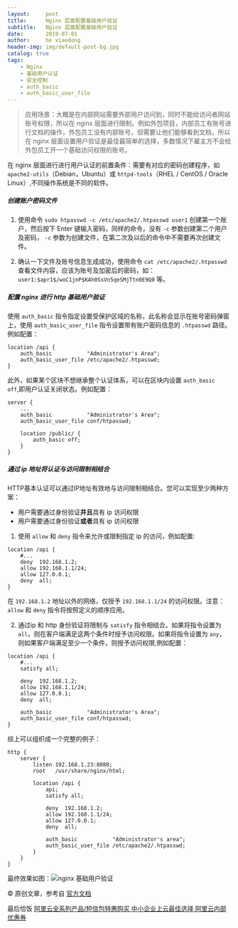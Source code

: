 ```yaml
---
layout:     post
title:      Nginx 层面配置基础用户验证
subtitle:   Nginx 层面配置基础用户验证
date:       2019-07-01
author:     he xiaodong
header-img: img/default-post-bg.jpg
catalog: true
tags:
    - Nginx
    - 基础用户认证
    - 安全控制
    - auth_basic
    - auth_basic_user_file
---
```


> 应用场景：大概是在内部网站需要外部用户访问到，同时不能给访问者网站账号权限，所以在 nginx 层面进行限制。例如外包项目，内部员工有账号进行文档的操作，外包员工没有内部账号，但需要让他们能够看到文档，所以在 nginx 层面设置用户验证是最佳最简单的选择，多数情况下雇主方不会给外包员工开一个基础访问权限的账号。

在 nginx 层面进行进行用户认证的前置条件：需要有对应的密码创建程序，如`apache2-utils`（Debian，Ubuntu）或 `httpd-tools`（RHEL / CentOS / Oracle Linux）,不同操作系统是不同的软件。

##### 创建账户密码文件
1. 使用命令 `sudo htpasswd -c /etc/apache2/.htpasswd user1` 创建第一个账户，然后按下 Enter 键输入密码，同样的命令，没有 `-c` 参数创建第二个用户及密码， `-c` 参数为创建文件，在第二次及以后的命令中不需要再次创建文件。

2. 确认一下文件及账号信息生成成功，使用命令 `cat /etc/apache2/.htpasswd` 查看文件内容，应该为账号及加密后的密码，如：`user1:$apr1$/woC1jnP$KAh0SsVn5qeSMjTtn0E9Q0` 等。

##### 配置 nginx 进行 http 基础用户验证
使用 `auth_basic` 指令指定设置受保护区域的名称，此名称会显示在账号密码弹窗上，使用 `auth_basic_user_file` 指令设置带有账户密码信息的 `.htpasswd` 路径。例如配置：
```nginx
location /api {
    auth_basic           "Administrator's Area";
    auth_basic_user_file /etc/apache2/.htpasswd; 
}
```
此外，如果某个区块不想继承整个认证体系，可以在区块内设置 `auth_basic  off`,即用户认证关闭状态。例如配置：
```nginx
server {
    ...
    auth_basic           "Administrator's Area";
    auth_basic_user_file conf/htpasswd;

    location /public/ {
        auth_basic off;
    }
}
```

##### 通过 ip 地址将认证与访问限制相结合
HTTP基本认证可以通过IP地址有效地与访问限制相结合。您可以实现至少两种方案：
- 用户需要通过身份验证**并且**具有 ip 访问权限
- 用户需要通过身份验证**或者**具有 ip 访问权限

1. 使用 `allow` 和 `deny` 指令来允许或限制指定 ip 的访问，例如配置:
```nginx
location /api {
    #...
    deny  192.168.1.2;
    allow 192.168.1.1/24;
    allow 127.0.0.1;
    deny  all;
}
```
在 `192.168.1.2` 地址以外的网络，仅授予 `192.168.1.1/24` 的访问权限。注意：`allow` 和 `deny` 指令将按照定义的顺序应用。

2. 通过ip 和 http 身份验证将限制与 `satisfy` 指令相结合。如果将指令设置为`all`，则在客户端满足这两个条件时授予访问权限。如果将指令设置为 `any`，则如果客户端满足至少一个条件，则授予访问权限,例如配置：
```nginx
location /api {
    #...
    satisfy all;    

    deny  192.168.1.2;
    allow 192.168.1.1/24;
    allow 127.0.0.1;
    deny  all;

    auth_basic           "Administrator's Area";
    auth_basic_user_file conf/htpasswd;
}
```

综上可以组织成一个完整的例子：
```nginx
http {
    server {
        listen 192.168.1.23:8080;
        root   /usr/share/nginx/html;

        location /api {
            api;
            satisfy all;

            deny  192.168.1.2;
            allow 192.168.1.1/24;
            allow 127.0.0.1;
            deny  all;

            auth_basic           "Administrator's area";
            auth_basic_user_file /etc/apache2/.htpasswd; 
        }
    }
}
```

最终效果如图：![nginx 基础用户验证](https://alpha2016.github.io/img/2019-07-01-nginx-basic-auth-check.jpg)


© 原创文章，参考自 [官方文档](https://docs.nginx.com/nginx/admin-guide/security-controls/configuring-http-basic-authentication/)


最后恰饭 [阿里云全系列产品/短信包特惠购买 中小企业上云最佳选择 阿里云内部优惠券](https://www.aliyun.com/minisite/goods?userCode=0amqgcs9)